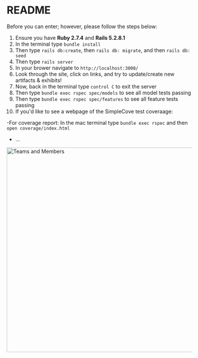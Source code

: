 # README

Before you can enter; however, please follow the steps below: 
1. Ensure you have **Ruby 2.7.4** and **Rails 5.2.8.1**
1. In the terminal type `bundle install`
1. Then type `rails db:create`, then `rails db: migrate`, and then `rails db: seed` 
1. Then type `rails server`
1. In your brower navigate to `http://localhost:3000/`
1. Look through the site, click on links, and try to update/create new artifacts & exhibits!
1. Now, back in the terminal type `control C` to exit the server
1. Then type `bundle exec rspec spec/models` to see all model tests passing
1. Then type `bundle exec rspec spec/features` to see all feature tests passing
1. If you'd like to see a webpage of the SimpleCove test coveraage: 

-For coverage report: In the mac terminal type `bundle exec rspec` and then `open coverage/index.html`

* ...
<img width="559" alt="Teams and Members" src="https://ibb.co/fvDn0fS">
